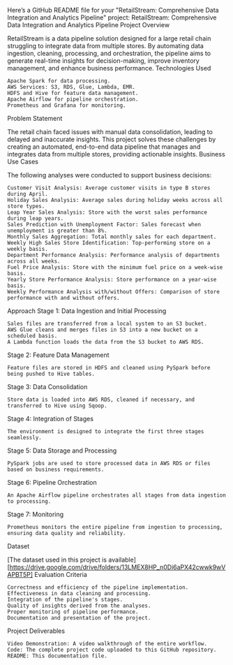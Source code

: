 Here’s a GitHub README file for your "RetailStream: Comprehensive Data Integration and Analytics Pipeline" project:
RetailStream: Comprehensive Data Integration and Analytics Pipeline
Project Overview

RetailStream is a data pipeline solution designed for a large retail chain struggling to integrate data from multiple stores. By automating data ingestion, cleaning, processing, and orchestration, the pipeline aims to generate real-time insights for decision-making, improve inventory management, and enhance business performance.
Technologies Used

    Apache Spark for data processing.
    AWS Services: S3, RDS, Glue, Lambda, EMR.
    HDFS and Hive for feature data management.
    Apache Airflow for pipeline orchestration.
    Prometheus and Grafana for monitoring.

Problem Statement

The retail chain faced issues with manual data consolidation, leading to delayed and inaccurate insights. This project solves these challenges by creating an automated, end-to-end data pipeline that manages and integrates data from multiple stores, providing actionable insights.
Business Use Cases

The following analyses were conducted to support business decisions:

    Customer Visit Analysis: Average customer visits in type B stores during April.
    Holiday Sales Analysis: Average sales during holiday weeks across all store types.
    Leap Year Sales Analysis: Store with the worst sales performance during leap years.
    Sales Prediction with Unemployment Factor: Sales forecast when unemployment is greater than 8%.
    Monthly Sales Aggregation: Total monthly sales for each department.
    Weekly High Sales Store Identification: Top-performing store on a weekly basis.
    Department Performance Analysis: Performance analysis of departments across all weeks.
    Fuel Price Analysis: Store with the minimum fuel price on a week-wise basis.
    Yearly Store Performance Analysis: Store performance on a year-wise basis.
    Weekly Performance Analysis with/without Offers: Comparison of store performance with and without offers.

Approach
Stage 1: Data Ingestion and Initial Processing

    Sales files are transferred from a local system to an S3 bucket.
    AWS Glue cleans and merges files in S3 into a new bucket on a scheduled basis.
    A Lambda function loads the data from the S3 bucket to AWS RDS.

Stage 2: Feature Data Management

    Feature files are stored in HDFS and cleaned using PySpark before being pushed to Hive tables.

Stage 3: Data Consolidation

    Store data is loaded into AWS RDS, cleaned if necessary, and transferred to Hive using Sqoop.

Stage 4: Integration of Stages

    The environment is designed to integrate the first three stages seamlessly.

Stage 5: Data Storage and Processing

    PySpark jobs are used to store processed data in AWS RDS or files based on business requirements.

Stage 6: Pipeline Orchestration

    An Apache Airflow pipeline orchestrates all stages from data ingestion to processing.

Stage 7: Monitoring

    Prometheus monitors the entire pipeline from ingestion to processing, ensuring data quality and reliability.

Dataset

[The dataset used in this project is available][https://drive.google.com/drive/folders/13LMEX8HP_n0Di6aPX42cwwk9wVAPBT5P]
Evaluation Criteria

    Correctness and efficiency of the pipeline implementation.
    Effectiveness in data cleaning and processing.
    Integration of the pipeline's stages.
    Quality of insights derived from the analyses.
    Proper monitoring of pipeline performance.
    Documentation and presentation of the project.

Project Deliverables

    Video Demonstration: A video walkthrough of the entire workflow.
    Code: The complete project code uploaded to this GitHub repository.
    README: This documentation file.


